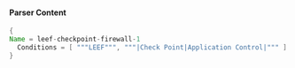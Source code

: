 #### Parser Content
```Java
{
Name = leef-checkpoint-firewall-1
  Conditions = [ """LEEF""", """|Check Point|Application Control|""" ]
}
```